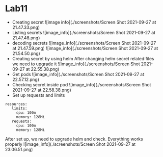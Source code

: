 # Lab11
- Creating secret
  ![image info](./screenshots/Screen Shot 2021-09-27 at 21.47.33.png)
- Listing secrets
  ![image_info](./screenshots/Screen Shot 2021-09-27 at 21.47.48.png)
- decoding secrets
  ![image_info](./screenshots/Screen Shot 2021-09-27 at 21.47.59.png)
  ![image_info](./screenshots/Screen Shot 2021-09-27 at 21.54.50.png)
- Creating secret by using helm
After changing helm secret related files we need to upgrade it
  ![image_info](./screenshots/Screen Shot 2021-09-27 at 22.55.38.png)
- Get pods
  ![image_info](./screenshots/Screen Shot 2021-09-27 at 22.57.12.png)
- Checking secret inside pod
  ![image_info](./screenshots/Screen Shot 2021-09-27 at 22.58.38.png)
- Set up requests and limits 
```
resources:
   limits:
     cpu: 100m
     memory: 128Mi
   requests:
     cpu: 100m
     memory: 128Mi
```
After set up, we need to upgrade helm and check. Everything works properly
![image_info](./screenshots/Screen Shot 2021-09-27 at 23.06.51.png)